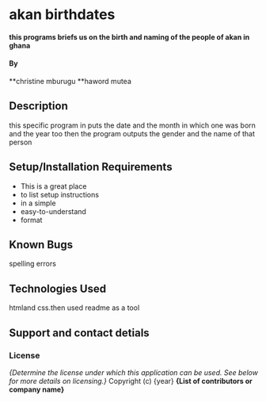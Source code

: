 # akan birthdates
#### this programs briefs us on the birth and naming of the people of akan in ghana
#### By 
**christine mburugu
**haword mutea
## Description
this specific program in puts the date and the month in which one was born and the year too then the program outputs the gender and the name of that person 
## Setup/Installation Requirements
* This is a great place
* to list setup instructions
* in a simple
* easy-to-understand
* format

## Known Bugs
spelling errors
## Technologies Used
htmland css.then used readme as a tool
## Support and contact detials
### License
*{Determine the license under which this application can be used.  See below for more details on licensing.}*
Copyright (c) {year} **{List of contributors or company name}**
